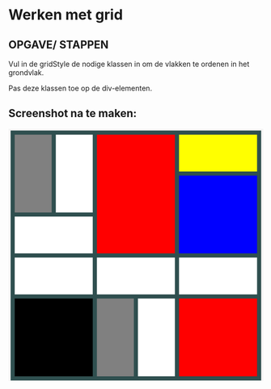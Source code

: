 # Werken met grid

## OPGAVE/ STAPPEN

Vul in de gridStyle de nodige klassen in om de vlakken te ordenen in het grondvlak.

Pas deze klassen toe op de div-elementen.

## Screenshot na te maken:

 ![Afbeelding van voorbeeld uitwerking tabel 1](images/voorbeeldUitwerking.png)
